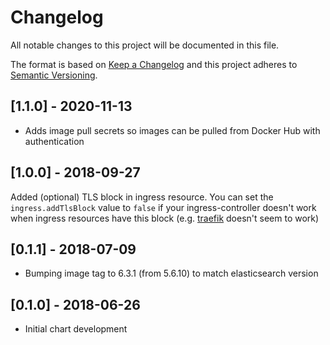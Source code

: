 # Changelog

All notable changes to this project will be documented in this file.

The format is based on [Keep a Changelog](http://keepachangelog.com/en/1.0.0/)
and this project adheres to [Semantic Versioning](http://semver.org/spec/v2.0.0.html).

## [1.1.0] - 2020-11-13

- Adds image pull secrets so images can be pulled from Docker Hub with authentication

## [1.0.0] - 2018-09-27

Added (optional) TLS block in ingress resource.
You can set the `ingress.addTlsBlock` value to `false` if your
ingress-controller doesn't work when ingress resources have this block (e.g. [traefik](https://traefik.io) doesn't seem to work)

## [0.1.1] - 2018-07-09

- Bumping image tag to 6.3.1 (from 5.6.10) to match elasticsearch version

## [0.1.0] - 2018-06-26

- Initial chart development
